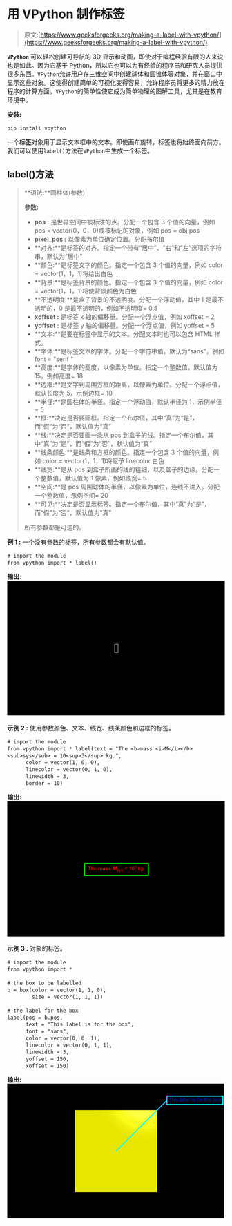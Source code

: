 # 用 VPython 制作标签

> 原文:[https://www.geeksforgeeks.org/making-a-label-with-vpython/](https://www.geeksforgeeks.org/making-a-label-with-vpython/)

**`VPython`** 可以轻松创建可导航的 3D 显示和动画，即使对于编程经验有限的人来说也是如此。因为它基于 Python，所以它也可以为有经验的程序员和研究人员提供很多东西。`VPython`允许用户在三维空间中创建球体和圆锥体等对象，并在窗口中显示这些对象。这使得创建简单的可视化变得容易，允许程序员将更多的精力放在程序的计算方面。`VPython`的简单性使它成为简单物理的图解工具，尤其是在教育环境中。

**安装:**

```
pip install vpython
```

一个**标签**对象用于显示文本框中的文本。即使画布旋转，标签也将始终面向前方。我们可以使用`label()`方法在`VPython`中生成一个标签。

## label()方法

> **语法:**圆柱体(参数)
> 
> **参数:**
> 
> *   **pos :** 是世界空间中被标注的点。分配一个包含 3 个值的向量，例如 pos = vector(0，0，0)或被标记的对象，例如 pos = obj.pos
> *   **pixel_pos :** 以像素为单位确定位置。分配布尔值
> *   **对齐:**是标签的对齐。指定一个带有“居中”、“右”和“左”选项的字符串，默认为“居中”
> *   **颜色:**是标签文字的颜色。指定一个包含 3 个值的向量，例如 color = vector(1，1，1)将给出白色
> *   **背景:**是标签背景的颜色。指定一个包含 3 个值的向量，例如 color = vector(1，1，1)将使背景颜色为白色
> *   **不透明度:**是盒子背景的不透明度。分配一个浮动值，其中 1 是最不透明的，0 是最不透明的，例如不透明度= 0.5
> *   **xoffset :** 是标签 x 轴的偏移量。分配一个浮点值，例如 xoffset = 2
> *   **yoffset :** 是标签 y 轴的偏移量。分配一个浮点值，例如 yoffset = 5
> *   **文本:**是要在标签中显示的文本。分配文本时也可以包含 HTML 样式。
> *   **字体:**是标签文本的字体。分配一个字符串值，默认为“sans”，例如 font = "serif "
> *   **高度:**是字体的高度，以像素为单位。指定一个整数值，默认值为 15，例如高度= 18
> *   **边框:**是文字到周围方框的距离，以像素为单位。分配一个浮点值，默认长度为 5，示例边框= 10
> *   **半径:**是圆柱体的半径。指定一个浮动值，默认半径为 1，示例半径= 5
> *   **框:**决定是否要画框。指定一个布尔值，其中“真”为“是”，而“假”为“否”，默认值为“真”
> *   **线:**决定是否要画一条从 pos 到盒子的线。指定一个布尔值，其中“真”为“是”，而“假”为“否”，默认值为“真”
> *   **线条颜色:**是线条和方框的颜色。指定一个包含 3 个值的向量，例如 color = vector(1，1，1)将赋予 linecolor 白色
> *   **线宽:**是从 pos 到盒子所画的线的粗细，以及盒子的边缘。分配一个整数值，默认值为 1 像素，例如线宽= 5
> *   **空间:**是 pos 周围球体的半径，以像素为单位，连线不进入。分配一个整数值，示例空间= 20
> *   **可见:**决定是否显示标签。指定一个布尔值，其中“真”为“是”，而“假”为“否”，默认值为“真”
> 
> 所有参数都是可选的。

**例 1 :** 一个没有参数的标签，所有参数都会有默认值。

```
# import the module
from vpython import * label()
```

**输出:**
![](img/f2b237251465da23f7144e78fda516a0.png)

**示例 2 :** 使用参数颜色、文本、线宽、线条颜色和边框的标签。

```
# import the module
from vpython import * label(text = "The <b>mass <i>M</i></b><sub>sys</sub> = 10<sup>3</sup> kg.",
      color = vector(1, 0, 0),
      linecolor = vector(0, 1, 0),
      linewidth = 3,
      border = 10) 
```

**输出:**
![](img/40df4cd492892573b6500495728f393e.png)

**示例 3 :** 对象的标签。

```
# import the module
from vpython import *

# the box to be labelled
b = box(color = vector(1, 1, 0),
        size = vector(1, 1, 1))

# the label for the box
label(pos = b.pos,
      text = "This label is for the box",
      font = "sans",
      color = vector(0, 0, 1),
      linecolor = vector(0, 1, 1),
      linewidth = 3,
      yoffset = 150,
      xoffset = 150) 
```

**输出:**
![](img/168be4a62506f11e115c464f5b606726.png)